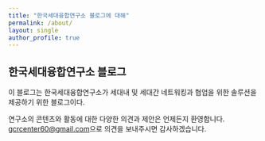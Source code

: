 ```yaml
---
title: "한국세대융합연구소 블로그에 대해"
permalink: /about/
layout: single
author_profile: true
---
```


## 한국세대융합연구소 블로그

이 블로그는 한국세대융합연구소가 세대내 및 세대간 네트워킹과 협업을 위한 솔루션을 제공하기 위한 블로그이다.

연구소의 콘텐츠와 활동에 대한 다양한 의견과 제안은 언제든지 환영합니다.
<gcrcenter60@gmail.com>으로 의견을 보내주시면 감사하겠습니다. 